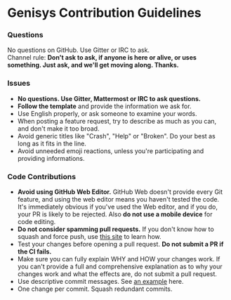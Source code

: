 # Genisys Contribution Guidelines

### Questions

No questions on GitHub. Use Gitter or IRC to ask.  
Channel rule: **Don't ask to ask, if anyone is here or alive, or uses something. Just ask, and we'll get moving along. Thanks.**

### Issues

- **No questions. Use Gitter, Mattermost or IRC to ask questions.**
- **Follow the template** and provide the information we ask for.
- Use English properly, or ask someone to examine your words.
- When posting a feature request, try to describe as much as you can, and don't make it too broad.
- Avoid generic titles like "Crash", "Help" or "Broken". Do your best as long as it fits in the line.
- Avoid unneeded emoji reactions, unless you're participating and providing informations.

### Code Contributions

- **Avoid using GitHub Web Editor.** GitHub Web doesn't provide every Git feature, and using the web editor means you haven't tested the code. It's immediately obvious if you've used the Web editor, and if you do, your PR is likely to be rejected. Also **do not use a mobile device** for code editing.
- **Do not consider spamming pull requests.** If you don't know how to squash and force push, use [this site](https://github.com/edx/edx-platform/wiki/How-to-Rebase-a-Pull-Request) to learn how.
- Test your changes before opening a pull request. **Do not submit a PR if the CI fails.**
- Make sure you can fully explain WHY and HOW your changes work. If you can't provide a full and comprehensive explanation as to why your changes work and what the effects are, do not submit a pull request.
- Use descriptive commit messages. See [an example](http://tbaggery.com/2008/04/19/a-note-about-git-commit-messages.html) here.
- One change per commit. Squash redundant commits.
